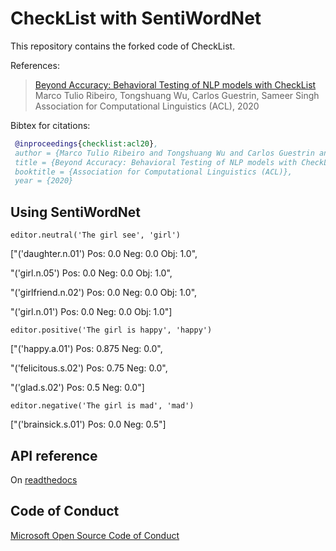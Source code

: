 # CheckList with SentiWordNet
This repository contains the forked code of CheckList.

References: 
>[Beyond Accuracy: Behavioral Testing of NLP models with CheckList](http://homes.cs.washington.edu/~marcotcr/acl20_checklist.pdf)  
> Marco Tulio Ribeiro, Tongshuang Wu, Carlos Guestrin, Sameer Singh
> Association for Computational Linguistics (ACL), 2020

Bibtex for citations:
```bibtex
 @inproceedings{checklist:acl20},  
 author = {Marco Tulio Ribeiro and Tongshuang Wu and Carlos Guestrin and Sameer Singh},  
 title = {Beyond Accuracy: Behavioral Testing of NLP models with CheckList},  
 booktitle = {Association for Computational Linguistics (ACL)},  
 year = {2020}  
```

## Using SentiWordNet 
```
editor.neutral('The girl see', 'girl')
```

> 
["('daughter.n.01') Pos: 0.0 Neg: 0.0 Obj: 1.0",

 "('girl.n.05') Pos: 0.0 Neg: 0.0 Obj: 1.0",
 
 "('girlfriend.n.02') Pos: 0.0 Neg: 0.0 Obj: 1.0",
 
 "('girl.n.01') Pos: 0.0 Neg: 0.0 Obj: 1.0"]

```
editor.positive('The girl is happy', 'happy')
```
>
["('happy.a.01') Pos: 0.875 Neg: 0.0",

"('felicitous.s.02') Pos: 0.75 Neg: 0.0",

"('glad.s.02') Pos: 0.5 Neg: 0.0"]

```
editor.negative('The girl is mad', 'mad')
```
>
["('brainsick.s.01') Pos: 0.0 Neg: 0.5"]

## API reference
On [readthedocs](https://checklist-nlp.readthedocs.io/en/latest/)

## Code of Conduct
[Microsoft Open Source Code of Conduct](https://opensource.microsoft.com/codeofconduct)
